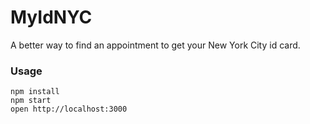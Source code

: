 MyIdNYC
=====================

A better way to find an appointment to get your New York City id card.

### Usage

```
npm install
npm start
open http://localhost:3000
```
